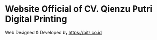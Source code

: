 Website Official of CV. Qienzu Putri Digital Printing
=====================================================

Web Designed & Developed by https://bits.co.id
